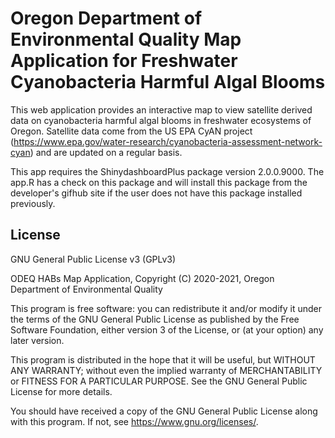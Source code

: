 # Oregon Department of Environmental Quality Map Application for Freshwater Cyanobacteria Harmful Algal Blooms

This web application provides an interactive map to view satellite derived data on cyanobacteria harmful algal blooms in freshwater ecosystems of Oregon. Satellite data come from the US EPA CyAN project (https://www.epa.gov/water-research/cyanobacteria-assessment-network-cyan) and are updated on a regular basis.

This app requires the ShinydashboardPlus package version 2.0.0.9000. The app.R has a check on this package and will install this package from the developer's gifhub site if the user does not have this package installed previously.

## License

GNU General Public License v3 (GPLv3)

ODEQ HABs Map Application, Copyright (C) 2020-2021, Oregon Department of Environmental Quality

This program is free software: you can redistribute it and/or modify it under the terms of the GNU General Public License as published by the Free Software Foundation, either version 3 of the License, or (at your option) any later version.

This program is distributed in the hope that it will be useful, but WITHOUT ANY WARRANTY; without even the implied warranty of MERCHANTABILITY or FITNESS FOR A PARTICULAR PURPOSE.  See the GNU General Public License for more details.

You should have received a copy of the GNU General Public License along with this program.  If not, see <https://www.gnu.org/licenses/>.
